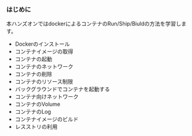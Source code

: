 ### はじめに

本ハンズオンではdockerによるコンテナのRun/Ship/Biuldの方法を学習します。

- Dockerのインストール
- コンテナイメージの取得
- コンテナの起動
- コンテナのネットワーク
- コンテナの削除
- コンテナのリソース制限
- バックグラウンドでコンテナを起動する
- コンテナ向けネットワーク
- コンテナのVolume
- コンテナのLog
- コンテナイメージのビルド
- レスストリの利用

